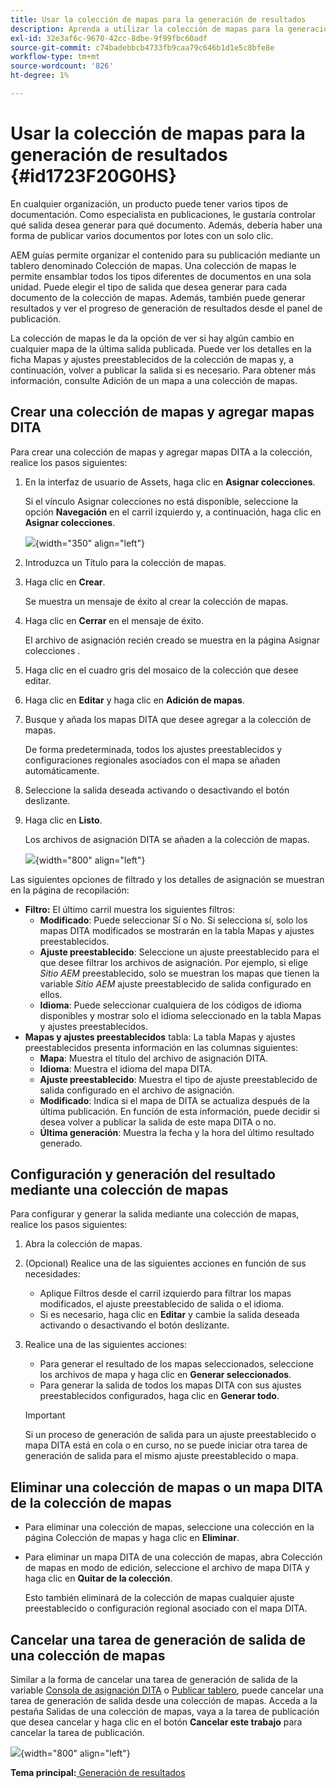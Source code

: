 ```yaml
---
title: Usar la colección de mapas para la generación de resultados
description: Aprenda a utilizar la colección de mapas para la generación de resultados
exl-id: 32e3af6c-9670-42cc-8dbe-9f99fbc60adf
source-git-commit: c74badebbcb4733fb9caa79c646b1d1e5c8bfe8e
workflow-type: tm+mt
source-wordcount: '826'
ht-degree: 1%

---
```


# Usar la colección de mapas para la generación de resultados {#id1723F20G0HS}

En cualquier organización, un producto puede tener varios tipos de documentación. Como especialista en publicaciones, le gustaría controlar qué salida desea generar para qué documento. Además, debería haber una forma de publicar varios documentos por lotes con un solo clic.

AEM guías permite organizar el contenido para su publicación mediante un tablero denominado Colección de mapas. Una colección de mapas le permite ensamblar todos los tipos diferentes de documentos en una sola unidad. Puede elegir el tipo de salida que desea generar para cada documento de la colección de mapas. Además, también puede generar resultados y ver el progreso de generación de resultados desde el panel de publicación.

La colección de mapas le da la opción de ver si hay algún cambio en cualquier mapa de la última salida publicada. Puede ver los detalles en la ficha Mapas y ajustes preestablecidos de la colección de mapas y, a continuación, volver a publicar la salida si es necesario. Para obtener más información, consulte Adición de un mapa a una colección de mapas.

## Crear una colección de mapas y agregar mapas DITA

Para crear una colección de mapas y agregar mapas DITA a la colección, realice los pasos siguientes:

1. En la interfaz de usuario de Assets, haga clic en **Asignar colecciones**.

   Si el vínculo Asignar colecciones no está disponible, seleccione la opción **Navegación** en el carril izquierdo y, a continuación, haga clic en **Asignar colecciones**.

   ![](images/access-map-collection-left-rail.png){width="350" align="left"}

1. Introduzca un Título para la colección de mapas.
1. Haga clic en **Crear**.

   Se muestra un mensaje de éxito al crear la colección de mapas.

1. Haga clic en **Cerrar** en el mensaje de éxito.

   El archivo de asignación recién creado se muestra en la página Asignar colecciones .

1. Haga clic en el cuadro gris del mosaico de la colección que desee editar.
1. Haga clic en **Editar** y haga clic en **Adición de mapas**.
1. Busque y añada los mapas DITA que desee agregar a la colección de mapas.

   De forma predeterminada, todos los ajustes preestablecidos y configuraciones regionales asociados con el mapa se añaden automáticamente.

1. Seleccione la salida deseada activando o desactivando el botón deslizante.
1. Haga clic en **Listo**.

   Los archivos de asignación DITA se añaden a la colección de mapas.

   ![](images/maps_presets_62_63.png){width="800" align="left"}

Las siguientes opciones de filtrado y los detalles de asignación se muestran en la página de recopilación:

- **Filtro:** El último carril muestra los siguientes filtros:
   - **Modificado**: Puede seleccionar Sí o No. Si selecciona sí, solo los mapas DITA modificados se mostrarán en la tabla Mapas y ajustes preestablecidos.
   - **Ajuste preestablecido**: Seleccione un ajuste preestablecido para el que desee filtrar los archivos de asignación. Por ejemplo, si elige *Sitio AEM* preestablecido, solo se muestran los mapas que tienen la variable *Sitio AEM* ajuste preestablecido de salida configurado en ellos.
   - **Idioma**: Puede seleccionar cualquiera de los códigos de idioma disponibles y mostrar solo el idioma seleccionado en la tabla Mapas y ajustes preestablecidos.
- **Mapas y ajustes preestablecidos** tabla: La tabla Mapas y ajustes preestablecidos presenta información en las columnas siguientes:
   - **Mapa**: Muestra el título del archivo de asignación DITA.
   - **Idioma**: Muestra el idioma del mapa DITA.
   - **Ajuste preestablecido**: Muestra el tipo de ajuste preestablecido de salida configurado en el archivo de asignación.
   - **Modificado**: Indica si el mapa de DITA se actualiza después de la última publicación. En función de esta información, puede decidir si desea volver a publicar la salida de este mapa DITA o no.
   - **Última generación**: Muestra la fecha y la hora del último resultado generado.

## Configuración y generación del resultado mediante una colección de mapas

Para configurar y generar la salida mediante una colección de mapas, realice los pasos siguientes:

1. Abra la colección de mapas.
1. \(Opcional\) Realice una de las siguientes acciones en función de sus necesidades:
   - Aplique Filtros desde el carril izquierdo para filtrar los mapas modificados, el ajuste preestablecido de salida o el idioma.
   - Si es necesario, haga clic en **Editar** y cambie la salida deseada activando o desactivando el botón deslizante.
1. Realice una de las siguientes acciones:

   - Para generar el resultado de los mapas seleccionados, seleccione los archivos de mapa y haga clic en **Generar seleccionados**.
   - Para generar la salida de todos los mapas DITA con sus ajustes preestablecidos configurados, haga clic en **Generar todo**.

   >[!IMPORTANT]
   >
   > Si un proceso de generación de salida para un ajuste preestablecido o mapa DITA está en cola o en curso, no se puede iniciar otra tarea de generación de salida para el mismo ajuste preestablecido o mapa.


## Eliminar una colección de mapas o un mapa DITA de la colección de mapas

- Para eliminar una colección de mapas, seleccione una colección en la página Colección de mapas y haga clic en **Eliminar**.
- Para eliminar un mapa DITA de una colección de mapas, abra Colección de mapas en modo de edición, seleccione el archivo de mapa DITA y haga clic en **Quitar de la colección**.

   Esto también eliminará de la colección de mapas cualquier ajuste preestablecido o configuración regional asociado con el mapa DITA.


## Cancelar una tarea de generación de salida de una colección de mapas

Similar a la forma de cancelar una tarea de generación de salida de la variable [Consola de asignación DITA](generate-output-for-a-dita-map.md#id2061H100T5Z) o [Publicar tablero](generate-output-publish-dashboard.md#), puede cancelar una tarea de generación de salida desde una colección de mapas. Acceda a la pestaña Salidas de una colección de mapas, vaya a la tarea de publicación que desea cancelar y haga clic en el botón **Cancelar este trabajo** para cancelar la tarea de publicación.

![](images/cancel-publish-task-map-collection.png){width="800" align="left"}

**Tema principal:**[ Generación de resultados](generate-output.md)
